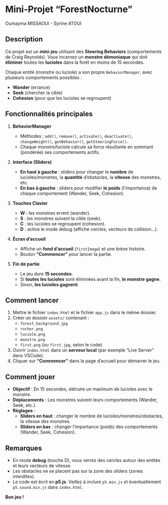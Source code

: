 # Mini-Projet “ForestNocturne”
Oumayma MISSAOUI -
Syrine ATOUI
## Description
Ce projet est un **mini-jeu** utilisant des **Steering Behaviors** (comportements de Craig Reynolds). Vous incarnez un **monstre démoniaque** qui doit **éliminer** toutes les **lucioles** dans la forêt en moins de 15 secondes.

Chaque entité (monstre ou luciole) a son propre `BehaviorManager`, avec plusieurs comportements possibles :

- **Wander** (errance)  
- **Seek** (chercher la cible)  
- **Cohesion** (pour que les lucioles se regroupent)

## Fonctionnalités principales
1. **BehaviorManager**  
   - Méthodes : `add()`, `remove()`, `activate()`, `deactivate()`, `changeWeight()`, `getBehavior()`, `getSteeringForce()`.  
   - Chaque monstre/luciole calcule sa force résultante en sommant (pondérée) ses comportements actifs.

2. **Interface (Sliders)**  
   - **En haut à gauche** : sliders pour changer le **nombre** de lucioles/monstres, la **quantité** d’obstacles, la **vitesse** des monstres, etc.  
   - **En bas à gauche** : sliders pour modifier **le poids** (l’importance) de chaque comportement (Wander, Seek, Cohesion).

3. **Touches Clavier**  
   - **W** : les monstres errent (wander).  
   - **S** : les monstres suivent la cible (seek).  
   - **C** : les lucioles se regroupent (cohesion).  
   - **D** : active le mode debug (affiche cercles, vecteurs de collision…).

4. **Écran d’accueil**  
   - Affiche un **fond d’accueil** (`firstImage`) et une brève histoire.  
   - Bouton **“Commencer”** pour lancer la partie.

5. **Fin de partie**  
   - Le jeu dure **15 secondes**.  
   - Si **toutes les lucioles** sont éliminées avant la fin, **le monstre gagne**.  
   - Sinon, **les lucioles gagnent**.

## Comment lancer
1. Mettre le fichier `index.html` et le fichier `app.js` dans le même dossier.  
2. Créer un dossier `assets/` contenant :
   - `forest_background.jpg`  
   - `rocher.png`  
   - `luciole.png`  
   - `monstre.png`  
   - `first.png` (ou `first.jpg`, selon le code)  
3. Ouvrir `index.html` dans un **serveur local** (par exemple “Live Server” dans VSCode).  
4. Cliquer sur **“Commencer”** dans la page d’accueil pour démarrer le jeu.

## Comment jouer
- **Objectif** : En 15 secondes, détruire un maximum de lucioles avec le monstre.  
- **Déplacements** : Les monstres suivent leurs comportements (Wander, Seek, etc.).  
- **Réglages** :
  - **Sliders en haut** : changer le nombre de lucioles/monstres/obstacles, la vitesse des monstres.  
  - **Sliders en bas** : changer l’importance (poids) des comportements (Wander, Seek, Cohesion).

## Remarques
- En mode **debug** (touche D), vous verrez des cercles autour des entités et leurs vecteurs de vitesse.  
- Les obstacles ne se placent pas sur la zone des sliders (zones interdites).  
- Le code est écrit en **p5.js**. Veillez à inclure `p5.min.js` et éventuellement `p5.sound.min.js` dans `index.html`.

**Bon jeu !**
